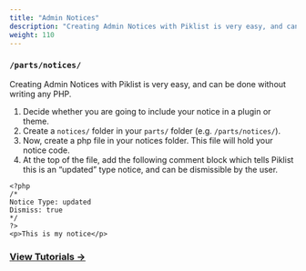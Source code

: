 ```yaml
---
title: "Admin Notices"
description: "Creating Admin Notices with Piklist is very easy, and can be done without writing any PHP."
weight: 110
---
```


### `/parts/notices/`

Creating Admin Notices with Piklist is very easy, and can be done without writing any PHP.

1. Decide whether you are going to include your notice in a plugin or theme.
1. Create a `notices/` folder in your `parts/` folder (e.g. `/parts/notices/`).
1. Now, create a php file in your notices folder. This file will hold your notice code.
1. At the top of the file, add the following comment block which tells Piklist this is an “updated” type notice, and can be dismissible by the user.

```
<?php
/*
Notice Type: updated
Dismiss: true
*/
?>
<p>This is my notice</p>
```

### [View Tutorials &rightarrow;](/tutorials/admin-notices/)
